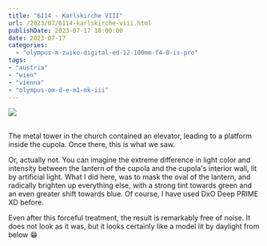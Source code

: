 ```yaml
---
title: "6114 - Karlskirche VIII"
url: /2023/07/6114-karlskirche-viii.html
publishDate: 2023-07-17 18:00:00
date: 2023-07-17
categories:
  - "olympus-m-zuiko-digital-ed-12-100mm-f4-0-is-pro"
tags:
- "austria"
- "wien"
- "vienna"
- "olympus-om-d-e-m1-mk-iii"
---
```

<div class="container">
<div class="center"><a target="_blank" href="https://d25zfm9zpd7gm5.cloudfront.net/1200x1200/2020/20200308_131708-ORF_DxO_DeepPRIMEXD_lr.jpg"><img class="webfeedsFeaturedVisual" src="https://d25zfm9zpd7gm5.cloudfront.net/0600x0600/2020/20200308_131708-ORF_DxO_DeepPRIMEXD_lr.jpg" /></a></div>
</div>
<br />

The metal tower in the church contained an elevator, leading
to a platform inside the cupola. Once there, this is what we
saw.

Or, actually not. You can imagine the extreme difference in
light color and intensity between the lantern of the cupola
and the cupola's interior wall, lit by artificial light.
What I did here, was to mask the oval of the lantern, and
radically brighten up everything else, with a strong tint
towards green and an even greater shift towards blue. Of
course, I have used DxO Deep PRIME XD before. 

Even after this forceful treatment, the result is remarkably
free of noise. It does not look as it was, but it looks
certainly like a model lit by daylight from below :grin:
